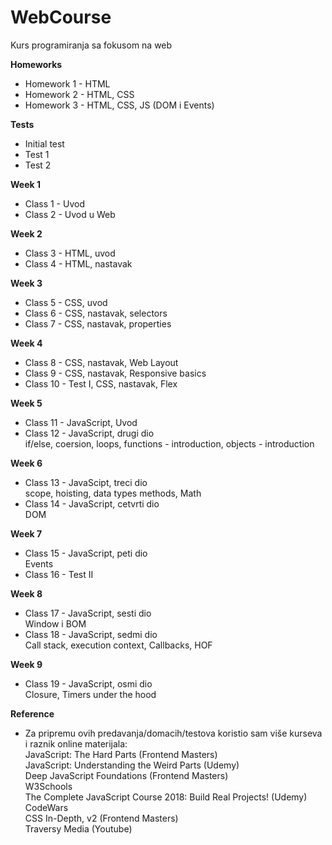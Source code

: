 # WebCourse
Kurs programiranja sa fokusom na web

**Homeworks** <br/>
- Homework 1 - HTML
- Homework 2 - HTML, CSS
- Homework 3 - HTML, CSS, JS (DOM i Events)

**Tests** <br/>
- Initial test
- Test 1
- Test 2

**Week 1** <br/>
- Class 1 - Uvod <br/>
- Class 2 - Uvod u Web <br/>

**Week 2** <br/>
- Class 3 - HTML, uvod <br/>
- Class 4 - HTML, nastavak <br/>

**Week 3** <br/>
- Class 5 - CSS, uvod <br/>
- Class 6 - CSS, nastavak, selectors <br/>
- Class 7 - CSS, nastavak, properties <br/>

**Week 4** <br/>
- Class 8 - CSS, nastavak, Web Layout <br/>
- Class 9 - CSS, nastavak, Responsive basics <br/>
- Class 10 - Test I, CSS, nastavak, Flex

**Week 5** <br/>
- Class 11 - JavaScript, Uvod <br/>
- Class 12 - JavaScript, drugi dio <br /> 
    if/else, coersion, loops, functions - introduction, objects - introduction <br/>

**Week 6** <br/>
- Class 13 - JavaScipt, treci dio <br/>
    scope, hoisting, data types methods, Math <br/>
- Class 14 - JavaScript, cetvrti dio <br/>
    DOM <br/>
    
**Week 7** <br/>
- Class 15 - JavaScript, peti dio <br/>
    Events <br/>
- Class 16 - Test II <br/>

**Week 8** <br/>
- Class 17 - JavaScript, sesti dio <br/>
    Window i BOM <br/>
- Class 18 - JavaScript, sedmi dio <br/>
    Call stack, execution context, Callbacks, HOF <br/>

**Week 9** <br/>
- Class 19 - JavaScript, osmi dio <br/>
    Closure, Timers under the hood


**Reference** <br/>
- Za pripremu ovih predavanja/domacih/testova koristio sam više kurseva i raznik online materijala: <br/>
    JavaScript: The Hard Parts (Frontend Masters) <br/>
    JavaScript: Understanding the Weird Parts (Udemy) <br/>
    Deep JavaScript Foundations (Frontend Masters) <br/>
    W3Schools <br/>
    The Complete JavaScript Course 2018: Build Real Projects! (Udemy) <br/>
    CodeWars <br/>
    CSS In-Depth, v2 (Frontend Masters) <br/>
    Traversy Media (Youtube) <br/>
